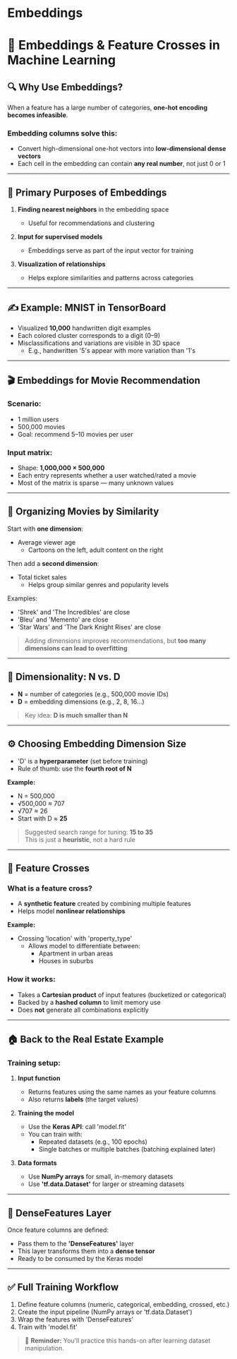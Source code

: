# Embeddings

# 🧠 **Embeddings & Feature Crosses in Machine Learning**

## 🔍 Why Use Embeddings?

When a feature has a large number of categories, **one-hot encoding becomes infeasible**.

### Embedding columns solve this:
- Convert high-dimensional one-hot vectors into **low-dimensional dense vectors**
- Each cell in the embedding can contain **any real number**, not just 0 or 1

---

## 🎯 Primary Purposes of Embeddings

1. **Finding nearest neighbors** in the embedding space  
   - Useful for recommendations and clustering

2. **Input for supervised models**  
   - Embeddings serve as part of the input vector for training

3. **Visualization of relationships**  
   - Helps explore similarities and patterns across categories

---

## ✍️ Example: MNIST in TensorBoard

- Visualized **10,000** handwritten digit examples
- Each colored cluster corresponds to a digit (0–9)
- Misclassifications and variations are visible in 3D space
  - E.g., handwritten '5's appear with more variation than '1's

---

## 🎬 Embeddings for Movie Recommendation

### Scenario:
- 1 million users  
- 500,000 movies  
- Goal: recommend 5–10 movies per user

### Input matrix:
- Shape: **1,000,000 × 500,000**
- Each entry represents whether a user watched/rated a movie
- Most of the matrix is sparse — many unknown values

---

## 🧭 Organizing Movies by Similarity

Start with **one dimension**:
- Average viewer age  
  - Cartoons on the left, adult content on the right

Then add a **second dimension**:
- Total ticket sales  
  - Helps group similar genres and popularity levels

Examples:
- 'Shrek' and 'The Incredibles' are close
- 'Bleu' and 'Memento' are close
- 'Star Wars' and 'The Dark Knight Rises' are close

> Adding dimensions improves recommendations, but **too many dimensions can lead to overfitting**

---

## 🔢 Dimensionality: N vs. D

- **N** = number of categories (e.g., 500,000 movie IDs)
- **D** = embedding dimensions (e.g., 2, 8, 16...)

> Key idea: **D is much smaller than N**

---

## ⚙️ Choosing Embedding Dimension Size

- 'D' is a **hyperparameter** (set before training)
- Rule of thumb: use the **fourth root of N**

**Example:**
- N = 500,000  
- √500,000 ≈ 707  
- √707 ≈ 26  
- Start with D ≈ **25**

> Suggested search range for tuning: **15 to 35**  
> This is just a **heuristic**, not a hard rule

---

## 🔗 Feature Crosses

### What is a feature cross?

- A **synthetic feature** created by combining multiple features
- Helps model **nonlinear relationships**

**Example:**
- Crossing 'location' with 'property_type'
  - Allows model to differentiate between:
    - Apartment in urban areas
    - Houses in suburbs

### How it works:
- Takes a **Cartesian product** of input features (bucketized or categorical)
- Backed by a **hashed column** to limit memory use
- Does **not** generate all combinations explicitly

---

## 🏠 Back to the Real Estate Example

### Training setup:

1. **Input function**
   - Returns features using the same names as your feature columns
   - Also returns **labels** (the target values)

2. **Training the model**
   - Use the **Keras API**: call 'model.fit'
   - You can train with:
     - Repeated datasets (e.g., 100 epochs)
     - Single batches or multiple batches (batching explained later)

3. **Data formats**
   - Use **NumPy arrays** for small, in-memory datasets
   - Use **'tf.data.Dataset'** for larger or streaming datasets

---

## 🧱 DenseFeatures Layer

Once feature columns are defined:

- Pass them to the **'DenseFeatures'** layer
- This layer transforms them into a **dense tensor**
- Ready to be consumed by the Keras model

---

## ✅ Full Training Workflow

1. Define feature columns (numeric, categorical, embedding, crossed, etc.)
2. Create the input pipeline (NumPy arrays or 'tf.data.Dataset')
3. Wrap the features with 'DenseFeatures'
4. Train with 'model.fit'

> 📝 **Reminder:** You’ll practice this hands-on after learning dataset manipulation.
